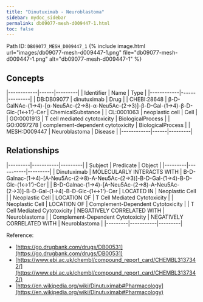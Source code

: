 ```yaml
---
title: "Dinutuximab - Neuroblastoma"
sidebar: mydoc_sidebar
permalink: db09077-mesh-d009447-1.html
toc: false 
---
```



Path ID: `DB09077_MESH_D009447_1`
{% include image.html url="images/db09077-mesh-d009447-1.png" file="db09077-mesh-d009447-1.png" alt="db09077-mesh-d009447-1" %}

## Concepts

|------------|------|---------|
| Identifier | Name | Type    |
|------------|------|---------|
| DB:DB09077 | dinutuximab | Drug |
| CHEBI:28648 | β-D-GalNAc-(1→4)-[α-Neu5Ac-(2→8)-α-Neu5Ac-(2→3)]-β-D-Gal-(1→4)-β-D-Glc-(1↔1')-Cer | ChemicalSubstance |
| CL:0001063 | neoplastic cell | Cell |
| GO:0001913 | T cell mediated cytotoxicity | BiologicalProcess |
| GO:0097278 | complement-dependent cytotoxicity | BiologicalProcess |
| MESH:D009447 | Neuroblastoma | Disease |
|------------|------|---------|

## Relationships

|---------|-----------|---------|
| Subject | Predicate | Object  |
|---------|-----------|---------|
| Dinutuximab | MOLECULARLY INTERACTS WITH | Β-D-Galnac-(1→4)-[Α-Neu5Ac-(2→8)-Α-Neu5Ac-(2→3)]-Β-D-Gal-(1→4)-Β-D-Glc-(1↔1')-Cer |
| Β-D-Galnac-(1→4)-[Α-Neu5Ac-(2→8)-Α-Neu5Ac-(2→3)]-Β-D-Gal-(1→4)-Β-D-Glc-(1↔1')-Cer | LOCATED IN | Neoplastic Cell |
| Neoplastic Cell | LOCATION OF | T Cell Mediated Cytotoxicity |
| Neoplastic Cell | LOCATION OF | Complement-Dependent Cytotoxicity |
| T Cell Mediated Cytotoxicity | NEGATIVELY CORRELATED WITH | Neuroblastoma |
| Complement-Dependent Cytotoxicity | NEGATIVELY CORRELATED WITH | Neuroblastoma |
|---------|-----------|---------|

Reference: 
  - [https://go.drugbank.com/drugs/DB00531](https://go.drugbank.com/drugs/DB00531)
  - [https://www.ebi.ac.uk/chembl/compound_report_card/CHEMBL3137342/](https://www.ebi.ac.uk/chembl/compound_report_card/CHEMBL3137342/)
  - [https://en.wikipedia.org/wiki/Dinutuximab#Pharmacology](https://en.wikipedia.org/wiki/Dinutuximab#Pharmacology)
